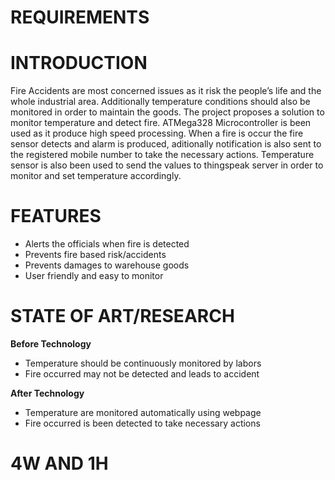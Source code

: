 # **REQUIREMENTS**
# **INTRODUCTION**
Fire Accidents are most concerned issues as it risk the people’s life and the whole industrial area. Additionally temperature conditions should also be monitored in order to maintain the goods. The project proposes a solution to monitor temperature and detect fire. ATMega328 Microcontroller is been used as it produce high speed processing. When a fire is occur the fire sensor detects and alarm is produced, aditionally notification is also sent to the registered mobile number to take the necessary actions. Temperature sensor is also been used to send the values to thingspeak server in order to monitor and set temperature accordingly.
# **FEATURES**
- Alerts the officials when fire is detected 
- Prevents fire based risk/accidents
- Prevents damages to warehouse goods
- User friendly and easy to monitor
# **STATE OF ART/RESEARCH**
**Before Technology**
- Temperature should be continuously monitored by labors 
- Fire occurred may not be detected and leads to accident

**After Technology**
- Temperature are monitored automatically using webpage 
- Fire occurred is been detected to take necessary actions 
# **4W AND 1H**
